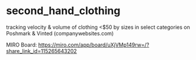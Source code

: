 # second_hand_clothing
tracking velocity &amp; volume of clothing &lt;$50 by sizes in select categories on Poshmark &amp; Vinted (companywebsites.com)

MIRO Board: https://miro.com/app/board/uXjVMp149rw=/?share_link_id=115265643202
